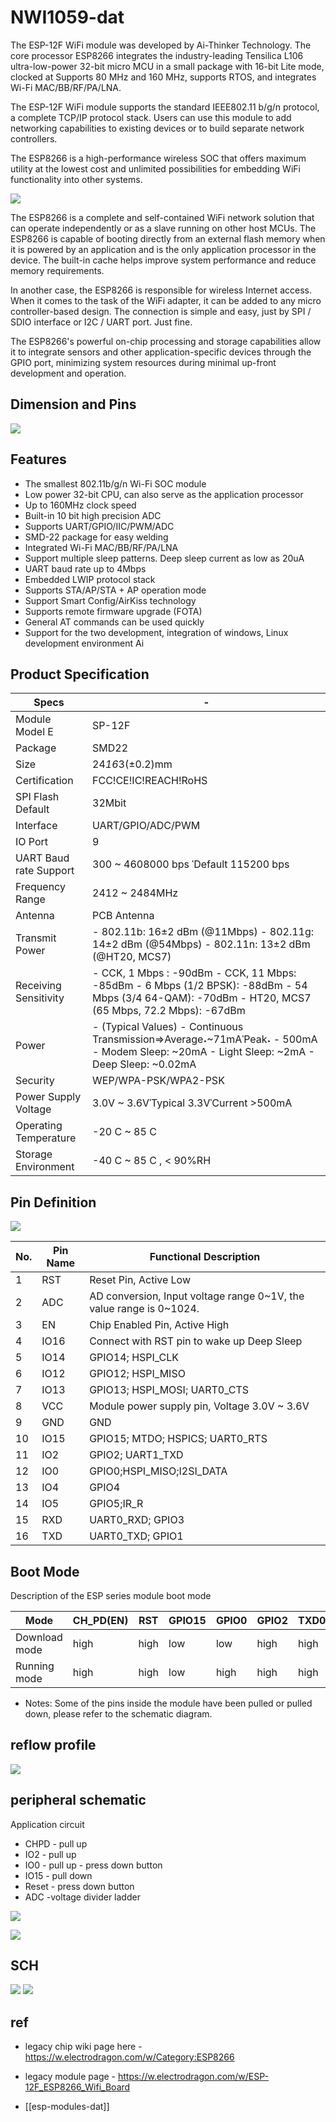# NWI1059-dat

The ESP-12F WiFi module was developed by Ai-Thinker Technology. The core processor ESP8266 integrates the industry-leading Tensilica L106 ultra-low-power 32-bit micro MCU in a small package with 16-bit Lite mode, clocked at Supports 80 MHz and 160 MHz, supports RTOS, and integrates Wi-Fi MAC/BB/RF/PA/LNA.

The ESP-12F WiFi module supports the standard IEEE802.11 b/g/n protocol, a complete TCP/IP protocol stack. Users can use this module to add networking capabilities to existing devices or to build separate network controllers.

The ESP8266 is a high-performance wireless SOC that offers maximum utility at the lowest cost and unlimited possibilities for embedding WiFi functionality into other systems.

![](2023-10-30-16-27-53.png)

The ESP8266 is a complete and self-contained WiFi network solution that can operate independently or as a slave running on other host MCUs. The ESP8266 is capable of booting directly from an external flash memory when it is powered by an application and is the only application processor in the device. The built-in cache helps improve system performance and reduce memory requirements.

In another case, the ESP8266 is responsible for wireless Internet access. When it comes to the task of the WiFi adapter, it can be added to any micro controller-based design. The connection is simple and easy, just by SPI / SDIO interface or I2C / UART port. Just fine.

The ESP8266's powerful on-chip processing and storage capabilities allow it to integrate sensors and other application-specific devices through the GPIO port, minimizing system resources during minimal up-front development and operation.

## Dimension and Pins

![](2023-10-30-16-27-30.png)

## Features

- The smallest 802.11b/g/n Wi-Fi SOC module
- Low power 32-bit CPU, can also serve as the application processor
- Up to 160MHz clock speed
- Built-in 10 bit high precision ADC
- Supports UART/GPIO/IIC/PWM/ADC
- SMD-22 package for easy welding
- Integrated Wi-Fi MAC/BB/RF/PA/LNA
- Support multiple sleep patterns. Deep sleep current as low as 20uA
- UART baud rate up to 4Mbps
- Embedded LWIP protocol stack
- Supports STA/AP/STA + AP operation mode
- Support Smart Config/AirKiss technology
- Supports remote firmware upgrade (FOTA)
- General AT commands can be used quickly
- Support for the two development, integration of windows, Linux development environment Ai

## Product Specification

| Specs                  | -                                                                                                                                                  |
| ---------------------- | -------------------------------------------------------------------------------------------------------------------------------------------------- |
| Module Model E         | SP-12F                                                                                                                                             |
| Package                | SMD22                                                                                                                                              |
| Size                   | 24*16*3(±0.2)mm                                                                                                                                    |
| Certification          | FCCǃCEǃICǃREACHǃRoHS                                                                                                                               |
| SPI Flash Default      | 32Mbit                                                                                                                                             |
| Interface              | UART/GPIO/ADC/PWM                                                                                                                                  |
| IO Port                | 9                                                                                                                                                  |
| UART Baud rate Support | 300 ~ 4608000 bps ˈDefault 115200 bps                                                                                                              |
| Frequency Range        | 2412 ~ 2484MHz                                                                                                                                     |
| Antenna                | PCB Antenna                                                                                                                                        |
| Transmit Power         | - 802.11b: 16±2 dBm (@11Mbps) - 802.11g: 14±2 dBm (@54Mbps) - 802.11n: 13±2 dBm (@HT20, MCS7)                                                      |
| Receiving Sensitivity  | - CCK, 1 Mbps : -90dBm - CCK, 11 Mbps: -85dBm - 6 Mbps (1/2 BPSK): -88dBm - 54 Mbps (3/4 64-QAM): -70dBm - HT20, MCS7 (65 Mbps, 72.2 Mbps): -67dBm |
| Power                  | - (Typical Values) - Continuous Transmission=>Average˖~71mAˈPeak˖ - 500mA - Modem Sleep: ~20mA - Light Sleep: ~2mA - Deep Sleep: ~0.02mA           |
| Security               | WEP/WPA-PSK/WPA2-PSK                                                                                                                               |
| Power Supply Voltage   | 3.0V ~ 3.6VˈTypical 3.3VˈCurrent >500mA                                                                                                            |
| Operating Temperature  | -20 C ~ 85 C                                                                                                                                       |
| Storage Environment    | -40 C ~ 85 C , < 90%RH                                                                                                                             |

## Pin Definition

![](2023-10-30-16-33-38.png)

| No. | Pin Name | Functional Description                                              |
| --- | -------- | ------------------------------------------------------------------- |
| 1   | RST      | Reset Pin, Active Low                                               |
| 2   | ADC      | AD conversion, Input voltage range 0~1V, the value range is 0~1024. |
| 3   | EN       | Chip Enabled Pin, Active High                                       |
| 4   | IO16     | Connect with RST pin to wake up Deep Sleep                          |
| 5   | IO14     | GPIO14; HSPI_CLK                                                    |
| 6   | IO12     | GPIO12; HSPI_MISO                                                   |
| 7   | IO13     | GPIO13; HSPI_MOSI; UART0_CTS                                        |
| 8   | VCC      | Module power supply pin, Voltage 3.0V ~ 3.6V                        |
| 9   | GND      | GND                                                                 |
| 10  | IO15     | GPIO15; MTDO; HSPICS; UART0_RTS                                     |
| 11  | IO2      | GPIO2; UART1_TXD                                                    |
| 12  | IO0      | GPIO0;HSPI_MISO;I2SI_DATA                                           |
| 13  | IO4      | GPIO4                                                               |
| 14  | IO5      | GPIO5;IR_R                                                          |
| 15  | RXD      | UART0_RXD; GPIO3                                                    |
| 16  | TXD      | UART0_TXD; GPIO1                                                    |

## Boot Mode

Description of the ESP series module boot mode

| Mode          | CH_PD(EN) | RST  | GPIO15 | GPIO0 | GPIO2 | TXD0 |
| ------------- | --------- | ---- | ------ | ----- | ----- | ---- |
| Download mode | high      | high | low    | low   | high  | high |
| Running mode  | high      | high | low    | high  | high  | high |

- Notes: Some of the pins inside the module have been pulled or pulled down, please
  refer to the schematic diagram.

## reflow profile 

![](2023-10-30-16-37-34.png)


## peripheral schematic

Application circuit


- CHPD - pull up
- IO2 - pull up
- IO0 - pull up - press down button
- IO15 - pull down
- Reset - press down button
- ADC -voltage divider ladder

![](2023-10-30-16-38-11.png)

![](2023-10-30-16-21-51.png)

## SCH

![](2023-10-30-16-40-03.png)
![](2023-10-30-16-23-39.png)



## ref 

- legacy chip wiki page here - https://w.electrodragon.com/w/Category:ESP8266
- legacy module page - https://w.electrodragon.com/w/ESP-12F_ESP8266_Wifi_Board

- [[esp-modules-dat]]